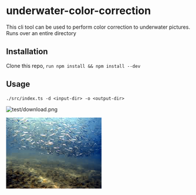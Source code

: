 # underwater-color-correction
This cli tool can be used to perform color correction to underwater pictures.
Runs over an entire directory

## Installation
Clone this repo, `run npm install && npm install --dev`

## Usage
```
./src/index.ts -d <input-dir> -o <output-dir>
```

![test/download.png](test/download.png)

![testout/download.png](testout/download.png)
